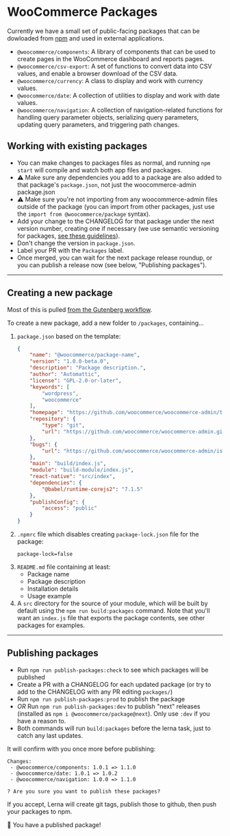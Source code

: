 # WooCommerce Packages

Currently we have a small set of public-facing packages that can be dowloaded from [npm](https://www.npmjs.com/org/woocommerce) and used in external applications.

- `@woocommerce/components`: A library of components that can be used to create pages in the WooCommerce dashboard and reports pages.
- `@woocommerce/csv-export`: A set of functions to convert data into CSV values, and enable a browser download of the CSV data.
- `@woocommerce/currency`: A class to display and work with currency values.
- `@woocommerce/date`: A collection of utilities to display and work with date values.
- `@woocommerce/navigation`: A collection of navigation-related functions for handling query parameter objects, serializing query parameters, updating query parameters, and triggering path changes.

## Working with existing packages

- You can make changes to packages files as normal, and running `npm start` will compile and watch both app files and packages.
- :warning: Make sure any dependencies you add to a package are also added to that package's `package.json`, not just the woocommerce-admin package.json
- :warning: Make sure you're not importing from any woocommerce-admin files outside of the package (you can import from other packages, just use the `import from @woocommerce/package` syntax).
- Add your change to the CHANGELOG for that package under the next version number, creating one if necessary (we use semantic versioning for packages, [see these guidelines](https://github.com/WordPress/gutenberg/blob/master/CONTRIBUTING.md#maintaining-changelogs)).
- Don't change the version in `package.json`.
- Label your PR with the `Packages` label.
- Once merged, you can wait for the next package release roundup, or you can publish a release now (see below, "Publishing packages").

---

## Creating a new package

Most of this is pulled [from the Gutenberg workflow](https://github.com/WordPress/gutenberg/blob/master/CONTRIBUTING.md#creating-new-package).

To create a new package, add a new folder to `/packages`, containing…

1. `package.json` based on the template:
	```json
	{
		"name": "@woocommerce/package-name",
		"version": "1.0.0-beta.0",
		"description": "Package description.",
		"author": "Automattic",
		"license": "GPL-2.0-or-later",
		"keywords": [
			"wordpress",
			"woocommerce"
		],
		"homepage": "https://github.com/woocommerce/woocommerce-admin/tree/master/packages/[_YOUR_PACKAGE_]/README.md",
		"repository": {
			"type": "git",
			"url": "https://github.com/woocommerce/woocommerce-admin.git"
		},
		"bugs": {
			"url": "https://github.com/woocommerce/woocommerce-admin/issues"
		},
		"main": "build/index.js",
		"module": "build-module/index.js",
		"react-native": "src/index",
		"dependencies": {
			"@babel/runtime-corejs2": "7.1.5"
		},
		"publishConfig": {
			"access": "public"
		}
	}
	```
2. `.npmrc` file which disables creating `package-lock.json` file for the package:
	```
	package-lock=false
	```
3. `README.md` file containing at least:
	- Package name
	- Package description
	- Installation details
	- Usage example
4. A `src` directory for the source of your module, which will be built by default using the `npm run build:packages` command. Note that you'll want an `index.js` file that exports the package contents, see other packages for examples.

---

## Publishing packages

- Run `npm run publish-packages:check` to see which packages will be published
- Create a PR with a CHANGELOG for each updated package (or try to add to the CHANGELOG with any PR editing `packages/`)
- Run `npm run publish-packages:prod` to publish the package
- _OR_ Run `npm run publish-packages:dev` to publish "next" releases (installed as `npm i @woocommerce/package@next`). Only use `:dev` if you have a reason to.
- Both commands will run `build:packages` before the lerna task, just to catch any last updates.

It will confirm with you once more before publishing:

```
Changes:
 - @woocommerce/components: 1.0.1 => 1.1.0
 - @woocommerce/date: 1.0.1 => 1.0.2
 - @woocommerce/navigation: 1.0.0 => 1.1.0

? Are you sure you want to publish these packages?
```

If you accept, Lerna will create git tags, publish those to github, then push your packages to npm.

🎉 You have a published package!
